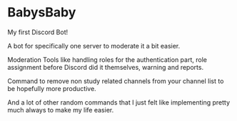 # BabysBaby
My first Discord Bot!

A bot for specifically one server to moderate it a bit easier.

Moderation Tools like handling roles for the authentication part, role assignment before Discord did it themselves, warning and reports.

Command to remove non study related channels from your channel list to be hopefully more productive.

And a lot of other random commands that I just felt like implementing pretty much always to make my life easier.
